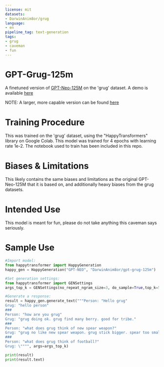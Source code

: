 ```yaml
---
license: mit
datasets:
- DarwinAnim8or/grug
language:
- en
pipeline_tag: text-generation
tags:
- grug
- caveman
- fun
---
```


# GPT-Grug-125m
A finetuned version of [GPT-Neo-125M](https://huggingface.co/EleutherAI/gpt-neo-125M) on the 'grug' dataset.
A demo is available [here](https://huggingface.co/spaces/DarwinAnim8or/grug-chat)

NOTE: A larger, more capable version can be found [here](https://huggingface.co/DarwinAnim8or/GPT-Grug-355m)

# Training Procedure
This was trained on the 'grug' dataset, using the "HappyTransformers" library on Google Colab.
This model was trained for 4 epochs with learning rate 1e-2.
The notebook used to train has been included in this repo.

# Biases & Limitations
This likely contains the same biases and limitations as the original GPT-Neo-125M that it is based on, and additionally heavy biases from the grug datasets.

# Intended Use
This model is meant for fun, please do not take anything this caveman says seriously.

# Sample Use
```python
#Import model:
from happytransformer import HappyGeneration
happy_gen = HappyGeneration("GPT-NEO", "DarwinAnim8or/gpt-grug-125m")

#Set generation settings:
from happytransformer import GENSettings
args_top_k = GENSettings(no_repeat_ngram_size=3, do_sample=True,top_k=50, temperature=0.7, max_length=50, early_stopping=False)

#Generate a response:
result = happy_gen.generate_text("""Person: "Hello grug"
Grug: "hello person"
###
Person: "how are you grug"
Grug: "grug doing ok. grug find many berry. good for tribe."
###
Person: "what does grug think of new spear weapon?"
Grug: "grug no like new spear weapon. grug stick bigger. spear too small, break easy"
###
Person: "what does grug think of football?"
Grug: \"""", args=args_top_k)

print(result)
print(result.text)
```
